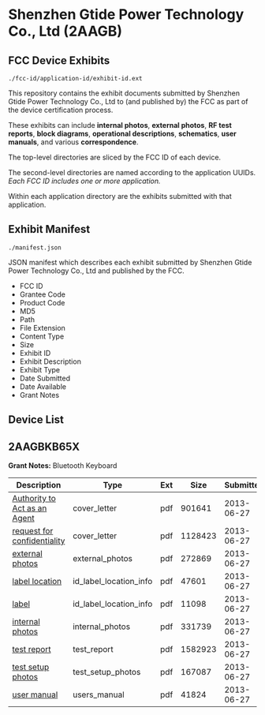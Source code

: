 # Shenzhen Gtide Power Technology Co., Ltd (2AAGB)
## FCC Device Exhibits

```
./fcc-id/application-id/exhibit-id.ext
```

This repository contains the exhibit documents submitted by Shenzhen Gtide Power Technology Co., Ltd to (and published by) the FCC as part of the device certification process.

These exhibits can include **internal photos**, **external photos**, **RF test reports**, **block diagrams**, **operational descriptions**, **schematics**, **user manuals**, and various **correspondence**.

The top-level directories are sliced by the FCC ID of each device.

The second-level directories are named according to the application UUIDs. *Each FCC ID includes one or more application.*

Within each application directory are the exhibits submitted with that application. 

## Exhibit Manifest

```
./manifest.json
```

JSON manifest which describes each exhibit submitted by Shenzhen Gtide Power Technology Co., Ltd and published by the FCC.

- FCC ID
- Grantee Code
- Product Code
- MD5
- Path
- File Extension
- Content Type
- Size
- Exhibit ID
- Exhibit Description
- Exhibit Type
- Date Submitted
- Date Available
- Grant Notes

## Device List
## 2AAGBKB65X
**Grant Notes:** Bluetooth Keyboard

| Description | Type | Ext | Size | Submitted | Available |
| ----------- | ---- | --- | ---- | --------- | --------- |
| [Authority to Act as an Agent](2AAGBKB65X/c93395485e124225c60190a2462bc08c/2001954.pdf) | cover_letter | pdf | 901641 | 2013-06-27 | 2013-06-27 |
| [request for confidentiality](2AAGBKB65X/c93395485e124225c60190a2462bc08c/2001955.pdf) | cover_letter | pdf | 1128423 | 2013-06-27 | 2013-06-27 |
| [external photos](2AAGBKB65X/c93395485e124225c60190a2462bc08c/2001956.pdf) | external_photos | pdf | 272869 | 2013-06-27 | 2013-06-27 |
| [label location](2AAGBKB65X/c93395485e124225c60190a2462bc08c/2001958.pdf) | id_label_location_info | pdf | 47601 | 2013-06-27 | 2013-06-27 |
| [label](2AAGBKB65X/c93395485e124225c60190a2462bc08c/2001961.pdf) | id_label_location_info | pdf | 11098 | 2013-06-27 | 2013-06-27 |
| [internal photos](2AAGBKB65X/c93395485e124225c60190a2462bc08c/2001957.pdf) | internal_photos | pdf | 331739 | 2013-06-27 | 2013-06-27 |
| [test report](2AAGBKB65X/c93395485e124225c60190a2462bc08c/2001960.pdf) | test_report | pdf | 1582923 | 2013-06-27 | 2013-06-27 |
| [test setup photos](2AAGBKB65X/c93395485e124225c60190a2462bc08c/2001962.pdf) | test_setup_photos | pdf | 167087 | 2013-06-27 | 2013-06-27 |
| [user manual](2AAGBKB65X/c93395485e124225c60190a2462bc08c/2001959.pdf) | users_manual | pdf | 41824 | 2013-06-27 | 2013-06-27 |
